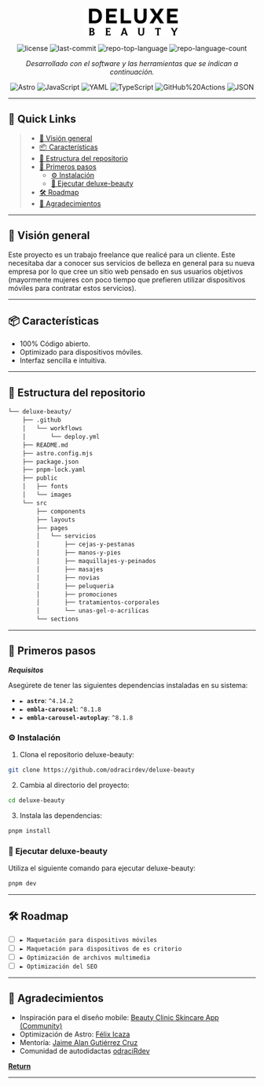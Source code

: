 <p align="center">
  <img src="./public/images/logo-black.webp" />
</p>
<p align="center">
	<img src="https://img.shields.io/github/license/odracirdev/deluxe-beauty?style=flat&color=0080ff" alt="license">
	<img src="https://img.shields.io/github/last-commit/odracirdev/deluxe-beauty?style=flat&logo=git&logoColor=white&color=0080ff" alt="last-commit">
	<img src="https://img.shields.io/github/languages/top/odracirdev/deluxe-beauty?style=flat&color=0080ff" alt="repo-top-language">
	<img src="https://img.shields.io/github/languages/count/odracirdev/deluxe-beauty?style=flat&color=0080ff" alt="repo-language-count">
<p>
<p align="center">
		<em>Desarrollado con el software y las herramientas que se indican a continuación.</em>
</p>
<p align="center">
	<img src="https://img.shields.io/badge/Astro-FF5D01.svg?style=flat&logo=Astro&logoColor=white" alt="Astro">
	<img src="https://img.shields.io/badge/JavaScript-F7DF1E.svg?style=flat&logo=JavaScript&logoColor=black" alt="JavaScript">
	<img src="https://img.shields.io/badge/YAML-CB171E.svg?style=flat&logo=YAML&logoColor=white" alt="YAML">
	<img src="https://img.shields.io/badge/TypeScript-3178C6.svg?style=flat&logo=TypeScript&logoColor=white" alt="TypeScript">
	<img src="https://img.shields.io/badge/GitHub%20Actions-2088FF.svg?style=flat&logo=GitHub-Actions&logoColor=white" alt="GitHub%20Actions">
	<img src="https://img.shields.io/badge/JSON-000000.svg?style=flat&logo=JSON&logoColor=white" alt="JSON">
</p>
<hr>

## 🔗 Quick Links

> - [📍 Visión general](#-vision-general)
> - [📦 Características](#-caracteristicas)
> - [📂 Estructura del repositorio](#-estructura-del-repositorio)
> - [🚀 Primeros pasos](#-primeros-pasos)
>   - [⚙️ Instalación](#️-instalacion)
>   - [🤖 Ejecutar deluxe-beauty](#-ejecutar-deluxe-beauty)
> - [🛠 Roadmap](#-roadmap)
> - [👏 Agradecimientos](#-agradecimientos)

---

## 📍 Visión general

Este proyecto es un trabajo freelance que realicé para un cliente. Este necesitaba dar a conocer sus servicios de belleza en general para su nueva empresa por lo que cree un sitio web pensado en sus usuarios objetivos (mayormente mujeres con poco tiempo que prefieren utilizar dispositivos móviles para contratar estos servicios).

---

## 📦 Características

- 100% Código abierto.
- Optimizado para dispositivos móviles.
- Interfaz sencilla e intuitiva.

---

## 📂 Estructura del repositorio

```sh
└── deluxe-beauty/
    ├── .github
    │   └── workflows
    │       └── deploy.yml
    ├── README.md
    ├── astro.config.mjs
    ├── package.json
    ├── pnpm-lock.yaml
    ├── public
    │   ├── fonts
    │   └── images
    └── src
        ├── components
        ├── layouts
        ├── pages
        │   └── servicios
        │       ├── cejas-y-pestanas
        │       ├── manos-y-pies
        │       ├── maquillajes-y-peinados
        │       ├── masajes
        │       ├── novias
        │       ├── peluqueria
        │       ├── promociones
        │       ├── tratamientos-corporales
        │       └── unas-gel-o-acrilicas
        └── sections
```

---

## 🚀 Primeros pasos

**_Requisitos_**

Asegúrete de tener las siguientes dependencias instaladas en su sistema:

- **<code>► astro</code>**: `^4.14.2`
- **<code>► embla-carousel</code>**: `^8.1.8`
- **<code>► embla-carousel-autoplay</code>**: `^8.1.8`

### ⚙️ Instalación

1. Clona el repositorio deluxe-beauty:

```sh
git clone https://github.com/odracirdev/deluxe-beauty
```

2. Cambia al directorio del proyecto:

```sh
cd deluxe-beauty
```

3. Instala las dependencias:

```sh
pnpm install
```

### 🤖 Ejecutar deluxe-beauty

Utiliza el siguiente comando para ejecutar deluxe-beauty:

```sh
pnpm dev
```

---

## 🛠 Roadmap

- [ ] `► Maquetación para dispositivos móviles`
- [ ] `► Maquetación para dispositivos de es critorio`
- [ ] `► Optimización de archivos multimedia`
- [ ] `► Optimización del SEO`

---

## 👏 Agradecimientos

- Inspiración para el diseño mobile: [Beauty Clinic Skincare App (Community)](<https://www.figma.com/design/CEamJD6KYaHDoz8HCr6VZL/Beauty-Clinic-Skincare-App-(Community)?node-id=0-1&t=4gV1SgOnFYN2Dife-0>)
- Optimización de Astro: [Félix Icaza](https://github.com/felixicaza)
- Mentoría: [Jaime Alan Gutiérrez Cruz](https://github.com/jagcruz)
- Comunidad de autodidactas [odraciRdev](https://twitch.tv/odracirdev)

[**Return**](#-quick-links)

---
